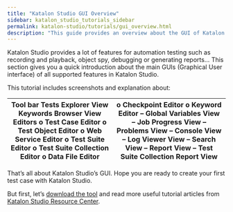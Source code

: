 ```yaml
---
title: "Katalon Studio GUI Overview"
sidebar: katalon_studio_tutorials_sidebar
permalink: katalon-studio/tutorials/gui_overview.html
description: "This guide provides an overview about the GUI of Katalon Studio, which can help you get familiar with the tool before starting any automation test."
---
```

Katalon Studio provides a lot of features for automation testing such as recording and playback, object spy, debugging or generating reports… This section gives you a quick introduction about the main GUIs (Graphical User interface) of all supported features in Katalon Studio.

This tutorial includes screenshots and explanation about:

<table style="table-layout: fixed;" class=""><thead><tr><th style="" class="">Tool bar Tests Explorer View Keywords Browser View Editors o Test Case Editor o Test Object Editor o Web Service Editor o Test Suite Editor o Test Suite Collection Editor o Data File Editor</th><th style="" class="">o Checkpoint Editor o Keyword Editor – Global Variables View – Job Progress View – Problems View – Console View – Log Viewer View – Search View – Report View – Test Suite Collection Report View</th></tr></thead><tbody class="" style=""></tbody></table>

That’s all about Katalon Studio’s GUI. Hope you are ready to create your first test case with Katalon Studio.

But first, let’s [download the tool](https://www.katalon.com) and read more useful tutorial articles from [Katalon Studio Resource Center](https://www.katalon.com/resources-center/tutorials/).